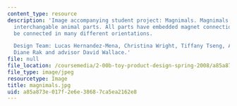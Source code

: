 ```yaml
---
content_type: resource
description: 'Image accompanying student project: Magnimals. Magnimals are a set of
  interchangable animal parts. All parts have embedded magnet connections and can
  be connected in many different orientations.

  Design Team: Lucas Hernandez-Mena, Christina Wright, Tiffany Tseng, Amy Magnuson,
  Diane Rak and advisor David Wallace.'
file: null
file_location: /coursemedia/2-00b-toy-product-design-spring-2008/a85a873e017f2e6e38687ca5ea2162e8_magnimals.jpg
file_type: image/jpeg
resourcetype: Image
title: magnimals.jpg
uid: a85a873e-017f-2e6e-3868-7ca5ea2162e8
---
```

